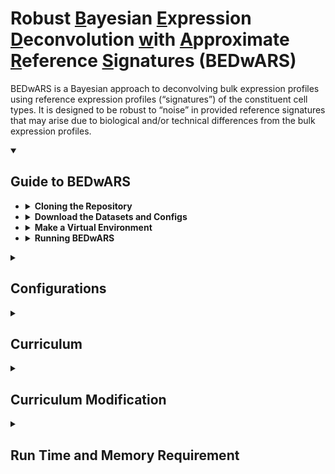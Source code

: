 # Robust <ins>B</ins>ayesian <ins>E</ins>xpression <ins>D</ins>econvolution <ins>w</ins>ith <ins>A</ins>pproximate <ins>R</ins>eference <ins>S</ins>ignatures (BEDwARS)

BEDwARS is a Bayesian approach to deconvolving bulk expression profiles using reference expression profiles (“signatures”) of the constituent cell types. It is designed to be robust to “noise” in provided reference signatures that may arise due to biological and/or technical differences from the bulk expression profiles. 


<details open>
<summary><h2>Guide to BEDwARS</h2></summary>

+  <details>
   <summary><strong>Cloning the Repository</strong></summary>
   
    1. `git clone --recursive https://github.com/sabagh1994/BEDwARS.git`
    2. `cd BEDwARS`
    </details>

+  <details>
   <summary><strong>Download the Datasets and Configs</strong></summary>
   
   To download the signatures, mixtures, and proportions used in the benchamrking and deconvolution of DPD deficiency, 
   run `./input/download.sh`. The files will be located at `./input/signatures`, `./input/mixtures`, and `./input/proportions`.
   
   To download the config files run `./configs/download.sh`. The configs will be stored at `configs/brain` (benchmark on brain, 
   `./configs/pancreas` (benchmark on pancreas), and `./configs/dpd_brain` (DPD deficiency).
    </details>

+  <details>
   <summary><strong>Make a Virtual Environment</strong></summary>
   
   Before running BEDwARS make sure that all the required packages are installed.
   To create a virtual environment with all the required packages installed,
   
    1. Install Python if you do not have it. We used Python 3.8.
    2. Run `make venv`. This step creates a folder named `./venv` which contains all the required packages.
    3. Run `source venv/bin/activate` to activate the venv
    </details>

+  <details>
   <summary><strong>Running BEDwARS</strong></summary>
   
   To run BEDwARS two input files in json format are needed. One of the files `./configs/cfg_sample.json` contains the path to reference signature and 
   the bulk expression profiles. Read more in **Configurations** below. The other file `./configs/curric.json` contains the set of instructions, called
   curriculum, to initialize the model and sampler chains as well as running them. Read more in **Curriculum**.
   
   1. To run the metropolis hasting sampler, execute 
      ```bash
      python scripts/curriculum.py --general_config configs/cfg_sample.json \
             --curric_config configs/curric.json &> log_mh
      ```
      With the provided `./configs/cfg_sample.json` this script performs the deconvolution using Baron reference signature for pseudo-bulk 
      profiles generated from scRNA-seq data of Segerstolpe type II diabetic (T2D) samples. While running, the logs of the statistics 
      computed for the variables are written to `./results/seger_d/Baron/curric/status` and the checkpoints, containing the state of model and 
      metropolis hasting sampler, are saved at `./results/seger_d/Baron/curric/Model`. 
      This step takes time to complete. Read **Run time and Memory Requirement** for more details.
      After this step is finished, we need to estimate the parameters, i.e., signatures and proportions, using the best chain. 
   2. To infer the parameters, run 
      ```bash
      python scripts/inference.py --general_config configs/cfg_sample.json \
             --curric_config configs/curric.json --stage_name L3 --stage_range 59 160 &> log_infer
      ```
      The inference is done by averaging the variable values, i.e., model state, over a range of stages that the model was saved.
      The name of the stage is passed by `stage_name` (L3) and `stage_range` argument is used to pass the start (e.g., 59) and end (e.g., 160)
      stage indices. With the given arguments `"inference,py"` loads in the checkpoints `L3-59.pt`, ..., `L3-159.pt` and takes
      the average of the variable values over these checkpoints. Each checkpoint contains the model state which includes the variable values.
      For the given example (`configs/cfg_sample.json`), the inferred signatures and proportions will be stored at 
      `./results/seger_d/Baron/curric/aggr` in tab-delimited files. Read more about model saving and stage names in **Curriculum/Description of 
      the Stage Arguments**.
 
    </details>
</details>


<details>
<summary><h2>Configurations</h2></summary>

+ <details open>
  <summary><strong>Example</strong></summary>
  
   All the configurations used for benchmarking BEDwARS against other methods are in the `configs` folder separated by organ. 
   An example of the configuration file to `configs/cfg_sample.json` is,
   ```json
   {
    "description": "settings for preprocessing (e.g. transformation), input and output directories.",
    "transformation": "log",
    "marker_type": "all",
    "naive_marker_FC": 2.0,
    "marker_dir": null,
    "normalization": "mean",
    "ref_sig_dir": "./input/signatures/pancreas/Baron/Baron",
    "org_sig_dir": null,
    "mix_dir": "./input/mixtures/pancreas/emtab_d",
    "org_prop_dir": null,
    "outdir": "./results/emtabd/Baron"
   }
   ```
   </details>
 
+ <details>
  <summary><strong>Description of the Arguments</strong></summary>
   
   * `"description"` is the notes about the configuration file or whatever notes you want to keep for the configuration you are using.
   
   * `"transformation"` is the type of transformation applied to the reference signatures and bulk expression profiles as a preprocessing step
       before running BEDwARS. **This argument should be set to `"log"`**. The current version of the code does not support other transformations. 
       All the benchmarking experiments used "log" transformation.
   
   * `"marker_type"` is the criterion to choose the markers. It can be set to `"all"`, `"naive"` or `"provided"`. **Set this arguemnt to `"all"`
      which uses all the common genes between reference signature and bulk expression profiles**. 
   
      The other two values (`"naive"`, `"provided"`) can be used in future versions of the code where marker selection may become a part of 
      preprocessing pipeline. Briefly, `"naive"` mode takes the genes with at least X fold higher expression in one cell type than the others.        
      `"provided"` takes the marker gene set from input.
      
   *  `"naive_marker_FC"` is the value for X folds, which is explained above, in case `"naive"` is used as the `"marker_type"` argument. **Leave 
      this argument as it is, i.e. `"2.0"`, as the current version of the code does not support naive marker selection yet**.
   
   *  `"marker_dir"` is the directory to the file with markers saved in it. **Set this argument to `null` for the current version of the code**.
      This argument should be used when the markers are provided by the user, i.e., `"marker_type"` is set to `"provided"`.
   
   * `"narmalization"` is the type of normalization applied to each cell type signature profile and bulk expression profile after transformation.
      This argument can be set to `"mean"` and `"standard"`. **`"mean"` was used for all the experiments in the paper so it is best to leave it at
      that**.
   
   * `"ref_sig_dir"` path to a tab-separated file containing reference cell type signatures. The rows are genes and the columns are cell types. 
      The first column contains the gene names or ensemble ids and the rest of the columns are the cell types. Please tag all the columns including 
      the first column. See `./input/signatures/pancreas/Baron/Baron` for an example of reference signatue file.
   
   * `"org_sig_dir"` path to a tab-separated file containing the true cell type signatures if existed. **This argument should be set to `"null"` as 
      true cell type signatures are usually not available**. You can use it for method development purposes when true signatures or any other signatures    
      that you want to compare inferred signature to are available. 
      The file format is identical to the reference cell type signature. Read **Curriculum** to see how this argument is used
      while running BEDwRAS. 
   
   * "`mix_dir`" path to a tab-separated file containing bulk expression profiles. The first column contains the gene names or ensemble 
      ids and the rest of the columns are bulk samples. See `./input/mixtures/pancreas/emtab_d` as an example.
   
   * `"org_prop_dir"` path to a tab-separated file containing the true cell type proportions in each bulk sample. This argument should be set to 
      `"null"` as true proportions are not known. However, for the purpose of method development you could use it. Read **Curriculum** section to see
      how this argumnet is used while running BEDwARS.
   
   * `"outdir"` root path to save the results. The output of BEDwARS is saved to `{outdir}/curric`, i.e., the name of the json file for curriculum 
      (`curric.json`) is appended to the outdir. After running the sampler (step 1 in **Running BEDwARS**) there will be a folder named
      `Models` in this directory which contains the checkpoints, i.e., state of the model and metropolis hasting for all variables. After step 2 
      of **Running BEDwARS**, there will be a folder named `aggr` containing the inferred parameters in this directory.
   
   </details>
   
</details>


<details>
<summary><h2>Curriculum</h2></summary>
   
<!--    Explain about each module and how the model is saved. This part should clarify why the inference is done
   using a stage name and a range of stage indices -->
   
   BEDwRAS follows a sequenece of instructions called curriculum given by `configs/curric.json`. Here we explain what each mode of operation in the
   instruction set does. `configs/curric.json` is the curriculum used for all the experiments in the paper with the exception of the number of chains
   being different for benchmarking (150 chains) and deconvolution performed for DPD deficiency (100 chains).
   
   The content of `configs/curric.json` is pasted below. It contains a sequence of four stages (instruction sets). Each stage has a name `"stage_name"`, 
   an operation `"stage_opr"` and a set of arguments required to perform the operation `"stage_args"`. 
   
   Briefly, the following sequence of stages do,
   1. Initialize the model and Metropolis Hastings sampler for all variables. 150 chains are initialized for sampling (L0). The initialized model and 
      metropolis hasting sampler are saved as `L0.pt`. 
   2. Perform the random walk for 50K steps. The scalings used for parameter updates get tunned in this period. This stage 
      is consiered as the tunning phase of the walker (L1). The random walk is performed in 10 mini stages of 5000 steps.
      At the end of each mini satge the model and metropolis hasting sampler states are saved (`L1-0.pt`, ..., `L1-9.pt`).
   3. Perform random walk for another 150K steps but without tunning (L1_train). The random walk is performed in 30 mini stages of 5000 steps.
      At the end of each mini satge the model and metropolis hasting sampler states are saved (`L1_train-0.pt`, ..., `L1_train-29.pt`).
   4. Sort the chains based on mean squared error computed between estimated and true bulk profiles subset to marker genes. Then subset the chains.
      The main purpose of this stage is to reduce the number of chains wisely to get speed up (L2). After subsetting, model and metropolis hasting 
      states are saved as `L2.pt`.
   5. Perform random walk for $180*5000= 800K$ steps with the remaining chains without tunning. You can decrease the number of steps in this stage 
      for speed up (L3). The random walk is performed in 180 mini stages of 5000 steps. At the end of each mini satge the model and metropolis 
      hasting sampler states are saved (`L3-0.pt`, ..., `L3-179.pt`). **The saved model states, i.e., sampled variable values, will be used in the 
      final inference of the variable values**.
      
   
   ```json
   [
     {
       "stage_name": "L0",
       "stage_oper": "init",
       "stage_args": {"rng_seeds": ["start_step", [12345, 200]],
                      "model_config": {"tune_interval": 50,
                                       "props_alpha_distr": "uniform",
                                       "alpha_lower": 0.0, "alpha_upper": 30.0,
                                       "sigma_b_distr": "halfcauchy","beta_b": 1.0,
                                       "sigma_x_distr": "halfcauchy","beta_x": 5.0,
                                       "eps": 1e-9,"w0_dir": null,"fixed_sigs": false,
                                       "divide_B": true,"chains": 150
                                       },
                      "chain_config": {"W": "default", "sigma_x": "prior", "sigma_b": "default", "alpha": "prior"}
                     }
     },{
       "stage_name": "L1",
       "stage_oper": "mcmc_repeat",
       "stage_args": {"init_stage_name": "L0", "mini_stage_repeats": 10,
                      "mini_stage_name_formatter":"{stage_name}-{mini_stage_idx}",
                      "mini_stage_args": {"steps": 5000, "after_tune": false,
                                          "get_stats": true, "log_acc_rate": false,
                                          "log_var_vals": false, "log_interval": 1000}
                      }
     },{
       "stage_name": "L1_train",
       "stage_oper": "mcmc_repeat",
       "stage_args": {"init_stage_name": "L1-9", "mini_stage_repeats": 30,
                      "mini_stage_name_formatter":"{stage_name}-{mini_stage_idx}",
                      "mini_stage_args": {"steps": 5000, "after_tune": true,
                                          "get_stats": true, "log_acc_rate": false,
                                          "log_var_vals": false, "log_interval": 1000}
                      }
     },{
       "stage_name": "L2",
       "stage_oper": "sort_subset",
       "stage_args": {"past_stage_name": "L1_train-29", "sort_criterion": "MSE_marker",
                      "use_summary":true, "is_transformed": false, "topk": 20,
                      "extra_dict": {"FCs": [3.0, 4.0, 5.0]},
                      "chain_inds_range": null
                      }
     },{
       "stage_name": "L3",
       "stage_oper": "mcmc_repeat",
       "stage_args": {"init_stage_name": "L2", "mini_stage_repeats": 180,
                      "mini_stage_name_formatter":"{stage_name}-{mini_stage_idx}",
                      "mini_stage_args": {"steps": 5000, "after_tune": true,
                                          "get_stats": true, "log_acc_rate": false,
                                          "log_var_vals": false, "log_interval": 1000}
                      }
     }
   ]
   ```
   
 + <details>
   <summary><strong>Description of the Stages</strong></summary>
   
   * `"stage_name"` each stage has to have a name given by this argument. It is important to choose a stage name as the checkpoints (state of model
      and Metropolis Hasting sampler) are saved with names containing the stage names. It is recommended to keep the stage names short.
   
   * `"stage_opr"` specifies the opertaion performed in the stage. This can take values `"init"`, `"mcmc_repeat"`, and `"sort_subset"`. In the `"init"`
      stage, model and chains for Metropolis Hasting sampler are initialized. Random walk happens in the `"mcmc_repeat"` stage and in the `"sort_subset"`
      stage, chains are sorted and subset based on a sepcific criterion.
   
   * `"stage_args"` contains the arguments required to carry out the operation in the stage.
   
   If you need to modify the curriculum please read the detailed description of arguments needed for each type of stage operation.
   
   </details>
   
 + <details>
   <summary><strong>Description of the Stage Arguments</strong></summary>
   
   The stage arguments are dependant on the stage operation. The stage arguments for each stage opertaion are explained below.
   + <details>
     <summary><strong>init</strong></summary>

      ```json
        {
          "stage_name": "L0",
          "stage_oper": "init",
          "stage_args": {"rng_seeds": ["start_step", [12345, 200]],
                         "model_config": {"tune_interval": 50,
                                          "props_alpha_distr": "uniform",
                                          "alpha_lower": 0.0, "alpha_upper": 30.0,
                                          "sigma_b_distr": "halfcauchy","beta_b": 1.0,
                                          "sigma_x_distr": "halfcauchy","beta_x": 5.0,
                                          "eps": 1e-9,"w0_dir": null,"fixed_sigs": false,
                                          "divide_B": true,"chains": 150
                                          },
                         "chain_config": {"W": "default", "sigma_x": "prior", "sigma_b": "default", "alpha": "prior"}
                        }
        }
      ```
      * `"rng_seeds"` the seeds for the random number generators (rng) used for model initialization and sampling in the chains. 
      The value is a list of two items. The first item `"start_step"` is the method for providing rng seeds and the second item
      contains the input required for the sepcified method. `"start_step"` means that the starting seed number and the step
      size for increasing the seed number should be provided. In this example, the starting seed is 12345 and the step size is 200.
      Therefore, 150 chains will be initialized with seeds $12345, 12345+200, 12345+2 \times 200, ..., 12345+149 \times 200$.
      Different seeds lead to different random initializations in the begining, if prior initialization is used for the variables,
      and also affect the random path taken by the walker.
      
      * `"model_config"` a dictionary that mostly contains the type of distributions e.g., uniform, used for the variables and the distribution
      parameters. It also includes the number of sampler chains ("`chains`") to run in parallel. You should not modify the default values for model
      configuration except for the number of chains. The number of chains depends on the available memory. Read **Run Time and Memory Requirement** 
      on this.
   
      * "`chain_config`" contains the mode of initialization for the variables of the model. You should not modify the mode of initialization 
      for the current version of BEDwARS.
      
      The stage containing the init operation saves the model and Metropolis Hasting sampler after initialization. So after running a stage 
      with init operation there will be a file named stage_name.pt, e.g., `L0.pt`, in the `Models` folder in the results directory.
 
     </details>
   
   + <details>
     <summary><strong>mcmc_repeat</strong></summary>

      ```json
      {
       "stage_name": "L1",
       "stage_oper": "mcmc_repeat",
       "stage_args": {"init_stage_name": "L0", "mini_stage_repeats": 10,
                      "mini_stage_name_formatter":"{stage_name}-{mini_stage_idx}",
                      "mini_stage_args": {"steps": 5000, "after_tune": false,
                                          "get_stats": true, "log_acc_rate": false,
                                          "log_var_vals": false, "log_interval": 1000}
                      }
      }
      ```
      * `"init_stage_name"` the stage from which the walker starts from. This can be the name of any file containing the model and 
      Metroppolis Hasting (MH) sampler state saved in it. In the example above, the model and MH sampler that were initialized and saved to 
      `L0.pt` will be loaded and pursued by the walker.
   
      * `"mini_stage_repeats"` the number of random walk modules (mini stages) to run. Each random walk module takes a certain number of  
      user-defined, e.g., 5000, steps which is provided by `"mini_stage_args"`. **After each module of random walk is completed the model and MH 
      sampler states are saved**.
   
      * `"mini_stage_forrmatter"` the forrmat to save the checkpoint, i.e., model and MH states, after each module of random walk is completed.
      Using the format above, the checkpoints are saved as `L1-0.pt`, `L1-1.pt`, ..., `L1-9.pt` as there are 10 mini stage repeats.
   
      * `"mini_stage_args"` a dictionary containing the following adjustable settings,
          1. `"steps"` the number of sampling/random walk steps.
          2. `"after_tune"` (boolean) whether the chain is in the tunning phase or not. This can be set to `true` or `false`.
          3. `"get_stats"` (boolean) in case ground truth signatures or proportions are provided (see **Configurations** on org_prop_dir and org_sig_dir), 
              setting this to `true` logs multiple statistics computed between the inferred signatures/proportions and their corresponding 
              ground truths during the random walk. In case the ground truths for signatures and proportions are not available setting this 
              option to `true` just prints out the statistics for the inferred bulk expression profiles. **It is recommended to set this to `false`
              if the ground truths are not available**. All the statistics are written to `status` file in the results directory.
          4. `"log_acc_rate"` (boolean) setting this to `true` takes logs of the acceptance rate of the proposals for each variable during tunning. 
              **This is only useful for algorithm development when the acceptance rate should be monitored so please set it to `false`**. The 
              logs are written to `status` file in the results directory.
          5. `"log_var_vals"` (boolean) logs the variable values. Set it to `false`.
          6. `"log_interval"` (integer) the logging interval in steps which is used for items 3,4, and 5.
         
         If you do not intend to make modifications to BEDwARS algorithm or explore its dynamics, please set `"get_stats"`, `"log_acc_rate"`, and
         `"log_var_vals"` to `false` in all stages with `"mcmc_repeat"` operation and do not log any statistics.
         If any of these items are set to `true` the logs will be stored in `status` file in the results directory.

     </details>
   
   
   + <details>
     <summary><strong>sort_subset</strong></summary>

      ```json
      {
       "stage_name": "L2",
       "stage_oper": "sort_subset",
       "stage_args": {"past_stage_name": "L1_train-29", "sort_criterion": "MSE_marker",
                      "use_summary":true, "is_transformed": false, "topk": 20,
                      "extra_dict": {"FCs": [3.0, 4.0, 5.0]},
                      "chain_inds_range": null
                      }
      }
      ```
     * `"past_stage_name"` the name of the checkpoint file, containing the model and metropolis hasting states, to be loaded. It can be set 
      to any checkpoint file name that exists. In this example it is set to `"L1_train-29"` because sort and subsetting should be performed 
      on the last state that was saved from the previous stage which was stage L1 with 30 mini stages/modules of random walk.
   
     * `"sort_criterion"` the criterion to sort the chains. It should be set to `"MSE_marker"` which uses the mean squared error between inferred
      and true bulk expression profiles restricted to marker genes.
   
     * `"extra_dict"` contains the criteria to pick the markers. A list of fold changes `[3.0, 4.0, 5.0]` can be passed. For each number X in the list
      the genes with X times higher expression in one of the cell types than the others are used as markers to compute the criterion and sort the chains.
      The union of top k chains picked using multiple marker sets will be used.
   
     * `"topk"` the number of chains picked after the sorting is applied.
   
     * `"use_summary"`, `"is_transformed"`, and `"chain_inds_range"` should not be changed.

     </details>

   
   </details>
   
</details>


<details>
<summary><h2>Curriculum Modification</h2></summary>
   
   * Change the number of chains running in parallel in case of limited memory. For this modification, you need to change the 
     value of `"chains"` in the `"stage_args"` of the `"L0"` stage with the `"init"` operation.
   * Change the run time by reducing the number of steps in the last stage `"L3"`. The current `./configs/curric.json` file has 
     180 mini stages (`"mini_stage_repeats"`) for `"L3"` stage. You can decrease this number for speed up. All of the paper results
     were generated with the model check points saved at `L3-59.pt`, ..., `L3-159.pt` **which is equivalent to setting `"mini_stage_repeats"`
     to 160**. Depending on the problem you could let the chains runs longer or not. However, it is best to stick with the setting 
     that was used for all the experiments in the paper.
   * If you do not intend to make modifications to BEDwARS algorithm or explore its dynamics, please set `"get_stats"`, `"log_acc_rate"`, and
     `"log_var_vals"` to `false` in all stages with `"mcmc_repeat"` operation and do not log any statistics. If any of these items are set to 
     `true` the logs will be stored in `status` file in the results directory.
   * Further modifications of curriculum can be done for method development.
   
   
</details>   


<!-- <details open>
<summary><h2>Format of input files</h2></summary>
   Tab-seperated input files for reference signatures and bulk expression profiles.
   Examples can be found at this and that for reference signature (genes by cell types) and bulk profiles (genes by samples), respectively.
   The first column has to be the gene symbol or ens ids.

</details> -->


<details>
<summary><h2>Run Time and Memory Requirement</h2></summary>

   Run time of BEDwARS depends on the computational complexity and the type of GPU used. 
   Deconvolving 100 psedu-bulk samples of Segerstolpe T2D (`./input/mixtures/pancreas/emtab_d`) 
   using Baron cell type signatures (`./input/signatures/pancreas/Baron/Baron`) and `./configs/curric.json`
   as the curriculum takes ~100 ms per step (~16 hrs in total) on Tesla V100 GPU.

   The memory requierement depends mainly on the number of genes and chains. For the same experiment with
   ~8000 genes, 6 cell types, 100 pseudo-bulk samples, and 150 chains we used 16 Gb of memory. To find the
   memory requirement for your experiments do the following calculations,
   
   Assuming that
   * $G$ is the number of genes,
   * $N$ is the number of bulk samples,
   * $C$ is the number of cell types, and
   * $K$ is the number of sampler chains
   
   The memory consumption is roughly $4 \times (G + N) \times C \times K$ bytes, where 32-bit floating point
   numbers are used.

   
   
</details>
